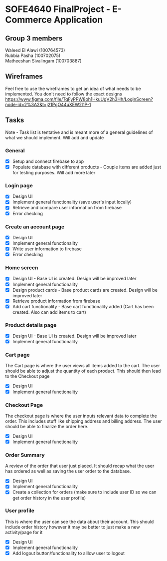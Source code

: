 # SOFE4640 FinalProject - E-Commerce Application 

## Group 3 members
Waleed El Alawi (100764573)<br> 
Rubbia Pasha (100702075)<br>
Matheeshan Sivalingam (100703887) <br>

## Wireframes
Feel free to use the wireframes to get an idea of what needs to be implemented. You don't need to follow the exact designs
https://www.figma.com/file/TqFyPPW8oh1HkuUgV2h3Hh/LoginScreen?node-id=2%3A2&t=j21PgO44uXEW2l1P-1
## Tasks
Note - Task list is tentative and is meant more of a general guidelines of what we should implement. Will add and update 
### General 
- [x] Setup and connect firebase to app
- [x] Populate database with different products - Couple items are added just for testing purposes. Will add more later
### Login page
- [x] Design UI 
- [x] Implement general functionality (save user's input locally) 
- [x] Retrieve and compare user information from firebase
- [x] Error checking
### Create an account page
- [x] Design UI 
- [x] Implement general functionality 
- [x] Write user information to firebase
- [x] Error checking
### Home screen 
- [x] Design UI - Base UI is created. Design will be improved later 
- [x] Implement general functionality
- [x] Design product cards - Base product cards are created. Design will be improved later
- [x] Retrieve product information from firebase
- [x] Add cart functionality - Base cart functionality added (Cart has been created. Also can add items to cart)
### Product details page
- [x] Design UI - Base UI is created. Design will be improved later 
- [x] Implement general functionality
### Cart page
The Cart page is where the user views all items added to the cart. The user should be able to adjust the quantity of each product. This should then lead to the Checkout page
- [x] Design UI
- [x] Implement general functionality
### Checkout Page
The checkout page is where the user inputs relevant data to complete the order. This includes stuff like shipping address and billing address. The user should be able to finalize the order here. 
- [x] Design UI
- [x] Implement general functionality
### Order Summary
A review of the order that user just placed. It should recap what the user has ordered as well as saving the user order to the database. 
- [x] Design UI
- [x] Implement general functionality
- [x] Create a collection for orders (make sure to include user ID so we can get order history in the user profile)
### User profile
This is where the user can see the data about their account. This should include order history however it may be better to just make a new activity/page for it
- [x] Design UI
- [x] Implement general functionality
- [x] Add logout button/functionality to alllow user to logout

